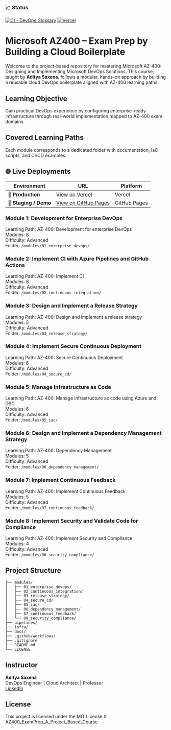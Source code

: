 ### 📈 Status

[![CI - DevOps Glossary](https://github.com/profadityasaxena/AZ400_ExamPrep_A_Project_Based_Course/actions/workflows/ci.yml/badge.svg)](https://github.com/profadityasaxena/AZ400_ExamPrep_A_Project_Based_Course/actions/workflows/ci.yml)
[![Vercel](https://vercelbadge.vercel.app/api/profadityasaxena/az-400-exam-prep-a-project-based-course)](https://az-400-exam-prep-a-project-based-course.vercel.app)

# Microsoft AZ400 – Exam Prep by Building a Cloud Boilerplate

Welcome to the project-based repository for mastering Microsoft AZ-400: Designing and Implementing Microsoft DevOps Solutions. This course, taught by **Aditya Saxena**, follows a modular, hands-on approach by building a reusable cloud DevOps boilerplate aligned with AZ-400 learning paths.

## Learning Objective

Gain practical DevOps experience by configuring enterprise-ready infrastructure through real-world implementation mapped to AZ-400 exam domains.

## Covered Learning Paths

Each module corresponds to a dedicated folder with documentation, IaC scripts, and CI/CD examples.

## 🌐 Live Deployments

| Environment | URL | Platform |
|-------------|-----|----------|
| 🚀 **Production** | [View on Vercel](https://az-400-exam-prep-a-project-based-course.vercel.app) | Vercel |
| 🧪 **Staging / Demo** | [View on GitHub Pages](https://profadityasaxena.github.io/AZ400_ExamPrep_A_Project_Based_Course/project_repo/) | GitHub Pages |


### Module 1: Development for Enterprise DevOps  
Learning Path: AZ-400: Development for enterprise DevOps  
Modules: 8  
Difficulty: Advanced  
Folder: `/modules/01_enterprise_devops/`

### Module 2: Implement CI with Azure Pipelines and GitHub Actions  
Learning Path: AZ-400: Implement CI  
Modules: 8  
Difficulty: Advanced  
Folder: `/modules/02_continuous_integration/`

### Module 3: Design and Implement a Release Strategy  
Learning Path: AZ-400: Design and implement a release strategy  
Modules: 5  
Difficulty: Advanced  
Folder: `/modules/03_release_strategy/`

### Module 4: Implement Secure Continuous Deployment  
Learning Path: AZ-400: Secure Continuous Deployment  
Modules: 6  
Difficulty: Advanced  
Folder: `/modules/04_secure_cd/`

### Module 5: Manage Infrastructure as Code  
Learning Path: AZ-400: Manage infrastructure as code using Azure and DSC  
Modules: 6  
Difficulty: Advanced  
Folder: `/modules/05_iac/`

### Module 6: Design and Implement a Dependency Management Strategy  
Learning Path: AZ-400: Dependency Management  
Modules: 5  
Difficulty: Advanced  
Folder: `/modules/06_dependency_management/`

### Module 7: Implement Continuous Feedback  
Learning Path: AZ-400: Implement Continuous Feedback  
Modules: 5  
Difficulty: Advanced  
Folder: `/modules/07_continuous_feedback/`

### Module 8: Implement Security and Validate Code for Compliance  
Learning Path: AZ-400: Implement Security and Compliance  
Modules: 4  
Difficulty: Advanced  
Folder: `/modules/08_security_compliance/`

## Project Structure

```
├── modules/
│   ├── 01_enterprise_devops/
│   ├── 02_continuous_integration/
│   ├── 03_release_strategy/
│   ├── 04_secure_cd/
│   ├── 05_iac/
│   ├── 06_dependency_management/
│   ├── 07_continuous_feedback/
│   └── 08_security_compliance/
├── pipelines/
├── infra/
├── docs/
├── .github/workflows/
├── .gitignore
├── README.md
└── LICENSE
```

## Instructor

**Aditya Saxena**  
DevOps Engineer | Cloud Architect | Professor  
[LinkedIn](https://www.linkedin.com/in/itsadisxnn/)

## License

This project is licensed under the MIT License.# AZ400_ExamPrep_A_Project_Based_Course
